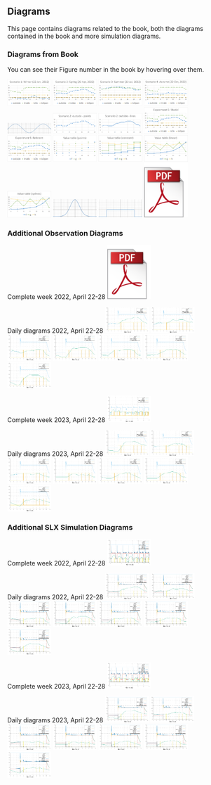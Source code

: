 ## Diagrams

This page contains diagrams related to the book, both the diagrams contained in the book and more simulation diagrams.

### Diagrams from Book
You can see their Figure number in the book by hovering over them.

[<img src="Figure_2_5a.png" alt="Figure 2.5a" width="100">](Figure_2_5a.png)
[<img src="Figure_2_5b.png" alt="Figure 2.5b" width="100">](Figure_2_5b.png)
[<img src="Figure_2_5c.png" alt="Figure 2.5c" width="100">](Figure_2_5c.png)
[<img src="Figure_2_5d.png" alt="Figure 2.5d" width="100">](Figure_2_5d.png)
[<img src="Figure_2_7.png" alt="Figure 2.7" width="100">](Figure_2_7.png)
[<img src="Figure_2_11a.png" alt="Figure 2.11a" width="100">](Figure_2_11a.png)
[<img src="Figure_2_11b.png" alt="Figure 2.11b" width="100">](Figure_2_11b.png)
[<img src="Figure_3_4a.png" alt="Figure 3.4a" width="100">](Figure_3_4a.png)
[<img src="Figure_3_4b.png" alt="Figure 3.4b" width="100">](Figure_3_4b.png)
[<img src="Figure_4_4a.png" alt="Figure 4.4a" width="100">](Figure_4_4a.png)
[<img src="Figure_4_4b.png" alt="Figure 4.4b" width="100">](Figure_4_4b.png)
[<img src="Figure_4_4c.png" alt="Figure 4.4c" width="100">](Figure_4_4c.png)
[<img src="Figure_4_4d.png" alt="Figure 4.4d" width="100">](Figure_4_4d.png)
[<img src="Figure_4_6a.png" alt="Figure 4.6a" width="100">](Figure_4_6a.png)
[<img src="Figure_4_6b.png" alt="Figure 4.6b" width="100">](Figure_4_6b.png)
[<img src="../../images/pdf-icon.png" alt="Figure 5.7" width="100">](Figure_5_7.pdf)

### Additional Observation Diagrams
Complete week 2022, April 22-28
[<img src="/images/pdf-icon.png" alt="Observed Room Data 2022, April 22-28" width="100">](RoomObserved2022April22-28.pdf)

Daily diagrams 2022, April 22-28
[<img src="RoomObserved2022April22.pdf" alt="Observed Room Data 2022, April 22" width="100">](RoomObserved2022April22.pdf)
[<img src="RoomObserved2022April23.pdf" alt="Observed Room Data 2022, April 23" width="100">](RoomObserved2022April23.pdf)
[<img src="RoomObserved2022April24.pdf" alt="Observed Room Data 2022, April 24" width="100">](RoomObserved2022April24.pdf)
[<img src="RoomObserved2022April25.pdf" alt="Observed Room Data 2022, April 25" width="100">](RoomObserved2022April25.pdf)
[<img src="RoomObserved2022April26.pdf" alt="Observed Room Data 2022, April 26" width="100">](RoomObserved2022April26.pdf)
[<img src="RoomObserved2022April27.pdf" alt="Observed Room Data 2022, April 27" width="100">](RoomObserved2022April27.pdf)
[<img src="RoomObserved2022April28.pdf" alt="Observed Room Data 2022, April 28" width="100">](RoomObserved2022April28.pdf)

Complete week 2023, April 22-28
[<img src="RoomObserved2023April22-28.pdf" alt="Observed Room Data 2023, April 22-28" width="100">](RoomObserved2023April22-28.pdf)

Daily diagrams 2023, April 22-28
[<img src="RoomObserved2023April22.pdf" alt="Observed Room Data 2023, April 22" width="100">](RoomObserved2023April22.pdf)
[<img src="RoomObserved2023April23.pdf" alt="Observed Room Data 2023, April 23" width="100">](RoomObserved2023April23.pdf)
[<img src="RoomObserved2023April24.pdf" alt="Observed Room Data 2023, April 24" width="100">](RoomObserved2023April24.pdf)
[<img src="RoomObserved2023April25.pdf" alt="Observed Room Data 2023, April 25" width="100">](RoomObserved2023April25.pdf)
[<img src="RoomObserved2023April26.pdf" alt="Observed Room Data 2023, April 26" width="100">](RoomObserved2023April26.pdf)
[<img src="RoomObserved2023April27.pdf" alt="Observed Room Data 2023, April 27" width="100">](RoomObserved2023April27.pdf)
[<img src="RoomObserved2023April28.pdf" alt="Observed Room Data 2023, April 28" width="100">](RoomObserved2023April28.pdf)

### Additional SLX Simulation Diagrams
Complete week 2022, April 22-28
[<img src="RoomChart2022April22-28.pdf" alt="Chart Room Data 2022, April 22-28" width="100">](RoomChart2022April22-28.pdf)

Daily diagrams 2022, April 22-28
[<img src="RoomChart2022April22.pdf" alt="Simulated Room Data 2022, April 22" width="100">](RoomChart2022April22.pdf)
[<img src="RoomChart2022April23.pdf" alt="Simulated Room Data 2022, April 23" width="100">](RoomChart2022April23.pdf)
[<img src="RoomChart2022April24.pdf" alt="Simulated Room Data 2022, April 24" width="100">](RoomChart2022April24.pdf)
[<img src="RoomChart2022April25.pdf" alt="Simulated Room Data 2022, April 25" width="100">](RoomChart2022April25.pdf)
[<img src="RoomChart2022April26.pdf" alt="Simulated Room Data 2022, April 26" width="100">](RoomChart2022April26.pdf)
[<img src="RoomChart2022April27.pdf" alt="Simulated Room Data 2022, April 27" width="100">](RoomChart2022April27.pdf)
[<img src="RoomChart2022April28.pdf" alt="Simulated Room Data 2022, April 28" width="100">](RoomChart2022April28.pdf)

Complete week 2023, April 22-28
[<img src="RoomChart2023April22-28.pdf" alt="Chart Room Data 2023, April 22-28" width="100">](RoomChart2023April22-28.pdf)

Daily diagrams 2023, April 22-28
[<img src="RoomChart2023April22.pdf" alt="Simulated Room Data 2023, April 22" width="100">](RoomChart2023April22.pdf)
[<img src="RoomChart2023April23.pdf" alt="Simulated Room Data 2023, April 23" width="100">](RoomChart2023April23.pdf)
[<img src="RoomChart2023April24.pdf" alt="Simulated Room Data 2023, April 24" width="100">](RoomChart2023April24.pdf)
[<img src="RoomChart2023April25.pdf" alt="Simulated Room Data 2023, April 25" width="100">](RoomChart2023April25.pdf)
[<img src="RoomChart2023April26.pdf" alt="Simulated Room Data 2023, April 26" width="100">](RoomChart2023April26.pdf)
[<img src="RoomChart2023April27.pdf" alt="Simulated Room Data 2023, April 27" width="100">](RoomChart2023April27.pdf)
[<img src="RoomChart2023April28.pdf" alt="Simulated Room Data 2023, April 28" width="100">](RoomChart2023April28.pdf)
